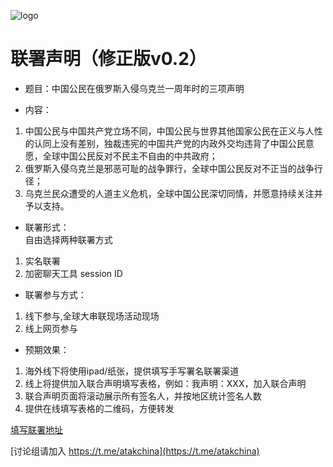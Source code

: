 ![logo](https://github.com/lianheshengming/lianheshengming.github.io/raw/main/chuanlian.jpeg)
# 联署声明（修正版v0.2）

* 题目：中国公民在俄罗斯入侵乌克兰一周年时的三项声明

* 内容：  
1. 中国公民与中国共产党立场不同，中国公民与世界其他国家公民在正义与人性的认同上没有差别，独裁违宪的中国共产党的内政外交均违背了中国公民意愿，全球中国公民反对不民主不自由的中共政府；
2. 俄罗斯入侵乌克兰是邪恶可耻的战争罪行，全球中国公民反对不正当的战争行径；
3. 乌克兰民众遭受的人道主义危机，全球中国公民深切同情，并愿意持续关注并予以支持。

* 联署形式：  
自由选择两种联署方式  
1. 实名联署
2. 加密聊天工具 session ID

* 联署参与方式：   
1. 线下参与,全球大串联现场活动现场
2. 线上网页参与

* 预期效果：
1. 海外线下将使用ipad/纸张，提供填写手写署名联署渠道
2. 线上将提供加入联合声明填写表格，例如：我声明：XXX，加入联合声明
3. 联合声明页面将滚动展示所有签名人，并按地区统计签名人数
4. 提供在线填写表格的二维码，方便转发

[填写联署地址](https://airtable.com/shrEUTUkbNcZnGGmR)

[讨论组请加入 https://t.me/atakchina](https://t.me/atakchina)
